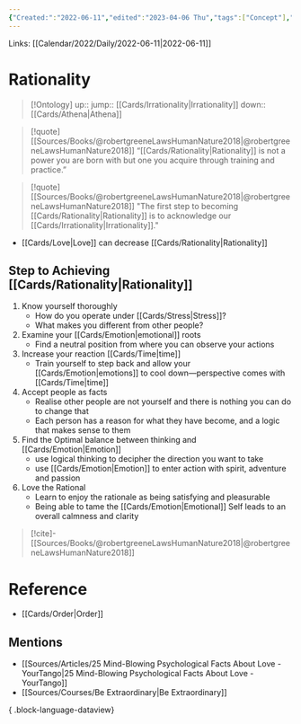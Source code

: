 ```yaml
---
{"Created:":"2022-06-11","edited":"2023-04-06 Thu","tags":["Concept"],"date created":"2022-06-11 Sat","dg-publish":true,"permalink":"/cards/rationality/","dgPassFrontmatter":true}
---
```



Links: [[Calendar/2022/Daily/2022-06-11\|2022-06-11]]

# Rationality

> [!Ontology]
> up:: 
> jump:: [[Cards/Irrationality\|Irrationality]]
> down:: [[Cards/Athena\|Athena]]

> [!quote] [[Sources/Books/@robertgreeneLawsHumanNature2018\|@robertgreeneLawsHumanNature2018]]
> “[[Cards/Rationality\|Rationality]] is not a power you are born with but one you acquire through training and practice.”

> [!quote] [[Sources/Books/@robertgreeneLawsHumanNature2018\|@robertgreeneLawsHumanNature2018]]
> "The first step to becoming [[Cards/Rationality\|Rationality]] is to acknowledge our [[Cards/Irrationality\|Irrationality]]."

- [[Cards/Love\|Love]] can decrease [[Cards/Rationality\|Rationality]] 

## Step to Achieving [[Cards/Rationality\|Rationality]]

1. Know yourself thoroughly
	- How do you operate under [[Cards/Stress\|Stress]]? 
	- What makes you different from other people?
2. Examine your [[Cards/Emotion\|emotional]] roots
	- Find a neutral position from where you can observe your actions
3. Increase your reaction [[Cards/Time\|time]]
	- Train yourself to step back and allow your [[Cards/Emotion\|emotions]] to cool down—perspective comes with [[Cards/Time\|time]]
4. Accept people as facts
	- Realise other people are not yourself and there is nothing you can do to change that
	- Each person has a reason for what they have become, and a logic that makes sense to them
5. Find the Optimal balance between thinking and [[Cards/Emotion\|Emotion]]
	- use logical thinking to decipher the direction you want to take
	- use [[Cards/Emotion\|Emotion]] to enter action with spirit, adventure and passion
6. Love the Rational
	- Learn to enjoy the rationale as being satisfying and pleasurable
	- Being able to tame the [[Cards/Emotion\|Emotional]] Self leads to an overall calmness and clarity

> [!cite]-
> [[Sources/Books/@robertgreeneLawsHumanNature2018\|@robertgreeneLawsHumanNature2018]]

# Reference

- [[Cards/Order\|Order]]

## Mentions

- [[Sources/Articles/25 Mind-Blowing Psychological Facts About Love - YourTango\|25 Mind-Blowing Psychological Facts About Love - YourTango]]
- [[Sources/Courses/Be Extraordinary\|Be Extraordinary]]

{ .block-language-dataview}